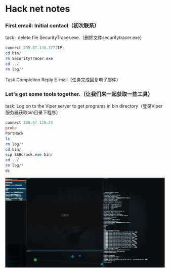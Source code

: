 # Hack net notes

### First email: Initial contacl（初次联系）

task : delete file SecurityTracer.exe.（删除文件securitytracer.exe）

```powershell
connect 235.87.138.177[IP]
cd bin/
rm SecurityTracer.exe
cd ../
rm log/*
```

Task Completion Reply E-mail（任务完成回复电子邮件）

### Let's get some tools together.（让我们来一起获取一些工具）

task: Log on to the Viper server to get programs in bin directory（登录Viper服务器获取bin目录下程序）

```powershell
connect 228.67.138.24
probe
PortHack
ls
rm log/*
cd bin/
scp SSHcrack.exe bin/
cd ../
rm log/*
dc
```

![jietu](../../../image/doc/game/hacknet/hack.png)










